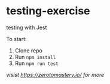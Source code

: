 # testing-exercise
testing with Jest

To start:
1. Clone repo
2. Run `npm install`
3. Run `npm run test`

*visist https://zerotomastery.io/ for more*


